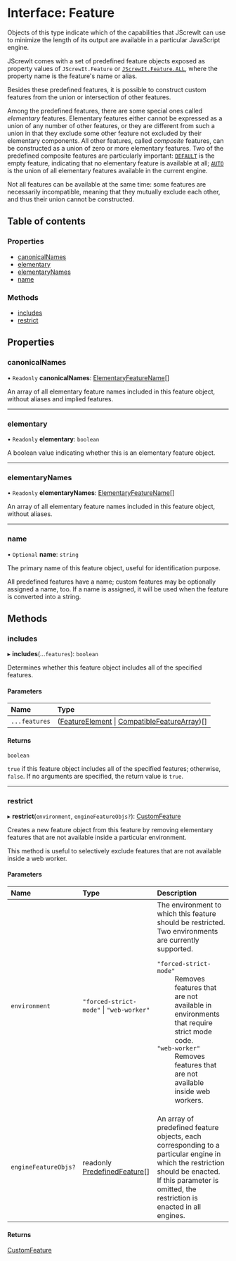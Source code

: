 # Interface: Feature

Objects of this type indicate which of the capabilities that JScrewIt can use to minimize the
length of its output are available in a particular JavaScript engine.

JScrewIt comes with a set of predefined feature objects exposed as property values of
`JScrewIt.Feature` or [`JScrewIt.Feature.ALL`](featureconstructor.md#all), where the property name is the feature's
name or alias.

Besides these predefined features, it is possible to construct custom features from the union or
intersection of other features.

Among the predefined features, there are some special ones called *elementary* features.
Elementary features either cannot be expressed as a union of any number of other features, or
they are different from such a union in that they exclude some other feature not excluded by
their elementary components.
All other features, called *composite* features, can be constructed as a union of zero or more
elementary features.
Two of the predefined composite features are particularly important: <code>[DEFAULT](featureconstructor.md#default)</code> is
the empty feature, indicating that no elementary feature is available at all;
<code>[AUTO](featureconstructor.md#auto)</code> is the union of all elementary features available in the current engine.

Not all features can be available at the same time: some features are necessarily incompatible,
meaning that they mutually exclude each other, and thus their union cannot be constructed.

## Table of contents

### Properties

- [canonicalNames](feature.md#canonicalnames)
- [elementary](feature.md#elementary)
- [elementaryNames](feature.md#elementarynames)
- [name](feature.md#name)

### Methods

- [includes](feature.md#includes)
- [restrict](feature.md#restrict)

## Properties

### canonicalNames

• `Readonly` **canonicalNames**: [ElementaryFeatureName](../README.md#elementaryfeaturename)[]

An array of all elementary feature names included in this feature object, without aliases and
implied features.

___

### elementary

• `Readonly` **elementary**: `boolean`

A boolean value indicating whether this is an elementary feature object.

___

### elementaryNames

• `Readonly` **elementaryNames**: [ElementaryFeatureName](../README.md#elementaryfeaturename)[]

An array of all elementary feature names included in this feature object, without aliases.

___

### name

• `Optional` **name**: `string`

The primary name of this feature object, useful for identification purpose.

All predefined features have a name; custom features may be optionally assigned a name, too.
If a name is assigned, it will be used when the feature is converted into a string.

## Methods

### includes

▸ **includes**(...`features`): `boolean`

Determines whether this feature object includes all of the specified features.

#### Parameters

| Name | Type |
| :------ | :------ |
| `...features` | ([FeatureElement](../README.md#featureelement) \| [CompatibleFeatureArray](../README.md#compatiblefeaturearray))[] |

#### Returns

`boolean`

`true` if this feature object includes all of the specified features; otherwise, `false`.
If no arguments are specified, the return value is `true`.

___

### restrict

▸ **restrict**(`environment`, `engineFeatureObjs?`): [CustomFeature](customfeature.md)

Creates a new feature object from this feature by removing elementary features that are not
available inside a particular environment.

This method is useful to selectively exclude features that are not available inside a web
worker.

#### Parameters

| Name | Type | Description |
| :------ | :------ | :------ |
| `environment` | ``"forced-strict-mode"`` \| ``"web-worker"`` | The environment to which this feature should be restricted. Two environments are currently supported.  <dl>  <dt><code>"forced-strict-mode"</code></dt> <dd> Removes features that are not available in environments that require strict mode code. </dd>  <dt><code>"web-worker"</code></dt> <dd>Removes features that are not available inside web workers.</dd>  </dl> |
| `engineFeatureObjs?` | readonly [PredefinedFeature](predefinedfeature.md)[] | An array of predefined feature objects, each corresponding to a particular engine in which the restriction should be enacted. If this parameter is omitted, the restriction is enacted in all engines. |

#### Returns

[CustomFeature](customfeature.md)
